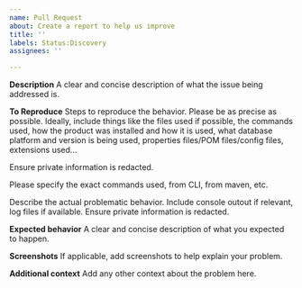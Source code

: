 ```yaml
---
name: Pull Request
about: Create a report to help us improve
title: ''
labels: Status:Discovery
assignees: ''

---
```


**Description**
A clear and concise description of what the issue being addressed is.

**To Reproduce**
Steps to reproduce the behavior. Please be as precise as possible. Ideally, include things like the files used if possible, the commands used, how the product was installed and how it is used, what database platform and version is being used, properties files/POM files/config files, extensions used... 

Ensure private information is redacted.

Please specify the exact commands used, from CLI, from maven, etc.

Describe the actual problematic behavior. Include console outout if relevant, log files if available. Ensure private information is redacted.

**Expected behavior**
A clear and concise description of what you expected to happen.

**Screenshots**
If applicable, add screenshots to help explain your problem.

**Additional context**
Add any other context about the problem here.

